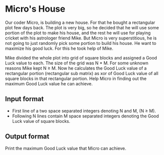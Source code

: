 # Micro's House

Our coder Micro, is building a new house. For that he bought a rectangular plot few days back. The plot is very big, so he decided that he will use some portion of the plot to make his house, and the rest he will use for playing cricket with his astrologer friend Mike. But Micro is very superstitious, he is not going to just randomly pick some portion to build his house. He want to maximize his good luck. For this he took help of Mike.

Mike divided the whole plot into grid of square blocks and assigned a Good Luck value to each. The size of the grid was N \* M. For some unknown reasons Mike kept N ≥ M. Now he calculates the Good Luck value of a rectangular portion (rectangular sub matrix) as xor of Good Luck value of all square blocks in that rectangular portion. Help Micro in finding out the maximum Good Luck value he can achieve.

## Input format

- First line of a two space separated integers denoting N and M, (N ≥ M).
- Following N lines contain M space separated integers denoting the Good Luck value of square blocks.

## Output format

Print the maximum Good Luck value that Micro can achieve.
